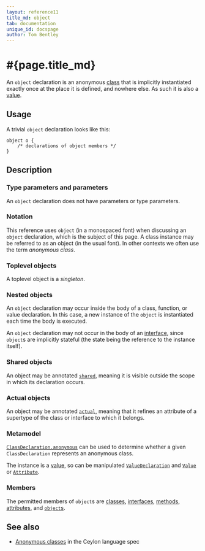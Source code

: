```yaml
---
layout: reference11
title_md: object
tab: documentation
unique_id: docspage
author: Tom Bentley
---
```


# #{page.title_md}

An `object` declaration is an anonymous [class](../class) that is 
implicitly instantiated
exactly once at the place it is defined, and nowhere else. As such it 
is also a [value](../value).

## Usage 

A trivial `object` declaration looks like this:

<!-- try: -->
    object o {
        /* declarations of object members */
    }

## Description

### Type parameters and parameters

An `object` declaration does not have parameters or type parameters.

### Notation

This reference uses `object` (in a monospaced font) when discussing an 
`object` declaration, which is the subject of this page. A class instance 
may be referred to as an object (in the usual font). In other contexts we 
often use the term _anonymous class_.

### Toplevel objects

A toplevel object is a _singleton_.

### Nested objects

An `object` declaration may occur inside the body of a class, function, 
or value declaration. In this case, a new instance of the `object` is
instantiated each time the body is executed.

An `object` declaration may not occur in the body of an 
[interface](../interface), since `object`s are implicitly stateful (the 
state being the reference to the instance itself).

### Shared objects 

An object may be annotated [`shared`](../../annotation/shared), meaning
it is visible outside the scope in which its declaration occurs.

### Actual objects

An object may be annotated [`actual`](../../annotation/actual), meaning 
that it refines an attribute of a supertype of the class or interface
to which it belongs.

### Metamodel

[`ClassDeclaration.anonymous`](#{site.urls.apidoc_1_1}/meta/declaration/ClassDeclaration.type.html#anonymous) 
can be used to determine whether a given `ClassDeclaration` represents an anonymous class. 

The instance is a [value](../value), so can be manipulated 
[`ValueDeclaration`](#{site.urls.apidoc_1_1}/meta/declaration/ValueDeclaration.type.html) and 
[`Value`](#{site.urls.apidoc_1_1}/meta/model/Value.type.html) or 
[`Attribute`](#{site.urls.apidoc_1_1}/meta/model/Attribute.type.html).

### Members

The permitted members of `object`s are [classes](../class), 
[interfaces](../interface), [methods](../function), [attributes](../value),
and [`object`s](../object).

## See also

* [Anonymous classes](#{site.urls.spec_current}#anonymousclasses) in the Ceylon 
  language spec
